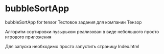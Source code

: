 # bubbleSortApp
bubbleSortApp for tensor
Тестовое задания для компании Тензор

Алгоритм сортировки пузырьком реализован в виде небольшого просто игрового приложения

Для запуска необходимо просто запустить страницу Index.html


